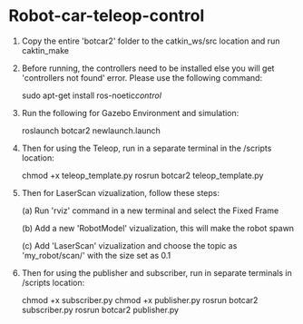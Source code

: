 # Robot-car-teleop-control
1. Copy the entire 'botcar2' folder to the catkin_ws/src location and run caktin_make

2. Before running, the controllers need to be installed else you will get 'controllers not found' error. Please use the following command:

	sudo  apt-get  install  ros-noetic*control*

3. Run the following for Gazebo Environment and simulation:

	roslaunch botcar2 newlaunch.launch

4. Then for using the Teleop, run in a separate terminal in the /scripts location:

	chmod +x teleop_template.py
	rosrun botcar2 teleop_template.py

5. Then for LaserScan vizualization, follow these steps:

	(a) Run 'rviz' command in a new terminal and select the Fixed Frame

	(b) Add a new 'RobotModel' vizualization, this will make the robot spawn

	(c) Add 'LaserScan' vizualization and choose the topic as 'my_robot/scan/' with the size set as 0.1 

6. Then for using the publisher and subscriber, run in separate terminals in /scripts location:
	
	chmod +x subscriber.py
	chmod +x publisher.py
	rosrun botcar2 subscriber.py
	rosrun botcar2 publisher.py
